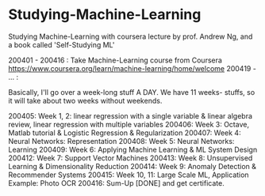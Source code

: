 # Studying-Machine-Learning
Studying Machine-Learning with coursera lecture by prof. Andrew Ng, and a book called 'Self-Studying ML'

200401 - 200416 : Take Machine-Learning course from Coursera       https://www.coursera.org/learn/machine-learning/home/welcome
200419 - ...    :

Basically, I'll go over a week-long stuff A DAY. We have 11 weeks- stuffs, so it will take about two weeks without weekends.

200405: Week 1, 2: linear regression with a single variable & 
        linear algebra review, linear regression with multiple variables 
200406: Week 3: Octave, Matlab tutorial & Logistic Regression & Regularization
200407: Week 4: Neural Networks: Representation
200408: Week 5: Neural Networks: Learning
200409: Week 6: Applying Machine Learning & ML System Design
200412: Week 7: Support Vector Machines
200413: Week 8: Unsupervised Learning & Dimensionality Reduction
200414: Week 9: Anomaly Detection & Recommender Systems
200415: Week 10, 11: Large Scale ML, Application Example: Photo OCR
200416: Sum-Up [DONE] and get certificate.
